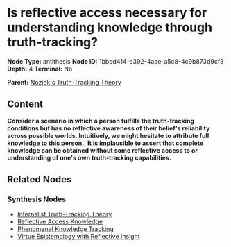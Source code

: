 # Is reflective access necessary for understanding knowledge through truth-tracking?

**Node Type:** antithesis
**Node ID:** 1bbed414-e392-4aae-a5c8-4c9b873d9cf3
**Depth:** 4
**Terminal:** No

**Parent:** [Nozick's Truth-Tracking Theory](nozicks-truth-tracking-theory-synthesis-709d12c0-1fbd-4096-a157-2582e714178e.md)

## Content

**Consider a scenario in which a person fulfills the truth-tracking conditions but has no reflective awareness of their belief's reliability across possible worlds. Intuitively, we might hesitate to attribute full knowledge to this person.**, **It is implausible to assert that complete knowledge can be obtained without some reflective access to or understanding of one's own truth-tracking capabilities.**

## Related Nodes

### Synthesis Nodes

- [Internalist Truth-Tracking Theory](internalist-truth-tracking-theory-synthesis-0d9ef1fb-9af4-4313-9a62-45b9d72e4514.md)
- [Reflective Access Knowledge](reflective-access-knowledge-synthesis-deff9227-7883-4dc0-9fe7-95dc04414114.md)
- [Phenomenal Knowledge Tracking](phenomenal-knowledge-tracking-synthesis-cf56c6d3-75b0-46de-b11e-b99572926538.md)
- [Virtue Epistemology with Reflective Insight](virtue-epistemology-with-reflective-insight-synthesis-e73d6b50-0f0f-404b-8f6f-445f5e8668b3.md)
